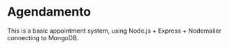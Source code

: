 # Agendamento

This is a basic appointment system, using Node.js + Express + Nodemailer connecting to MongoDB.
